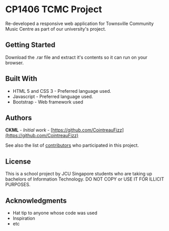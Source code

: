 # CP1406 TCMC Project

Re-developed a responsive web application for Townsville Community Music Centre as part of our university's project.

## Getting Started

Download the .rar file and extract it's contents so it can run on your browser.

## Built With

* HTML 5 and CSS 3 - Preferred language used.
* Javascript - Preferred language used.
* Bootstrap - Web framework used

## Authors

**CKML** - *Initial work* - [https://github.com/CointreauFizz](https://github.com/CointreauFizz)

See also the list of [contributors](https://github.com/your/project/contributors) who participated in this project.

## License

This is a school project by JCU Singapore students who are taking up bachelors of Information Technology. DO NOT COPY or USE IT FOR ILLICIT PURPOSES. 

## Acknowledgments

* Hat tip to anyone whose code was used
* Inspiration
* etc

